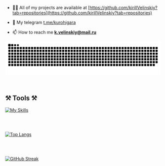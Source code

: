 - 👨‍💻 All of my projects are available at [https://github.com/kirillVelinskiy?tab=repositories](https://github.com/kirillVelinskiy?tab=repositories)

- 💬 My telegram [t.me/kurohigara](https://t.me/kurohigara)

- 📫 How to reach me **k.velinskiy@mail.ru**

<p>
<picture>
    <source
      media="(prefers-color-scheme: dark)"
      srcset="https://raw.githubusercontent.com/platane/snk/output/github-contribution-grid-snake-dark.svg"
    />
    <source
      media="(prefers-color-scheme: light)"
      srcset="https://raw.githubusercontent.com/platane/snk/output/github-contribution-grid-snake.svg"
    />
    <img
      alt="github contribution grid snake animation"
      src="https://raw.githubusercontent.com/platane/snk/output/github-contribution-grid-snake.svg"
    />
  </picture>
</p>

<br>
<h2>⚒️ Tools ⚒️</h2>

[![My Skills](https://skillicons.dev/icons?i=python,django,fastapi,flask,redis,selenium,postgresql,mongodb,html,css,bash)](https://skillicons.dev)

<br>
<br>
<p>
  <a href="https://github.com/anuraghazra/github-readme-stats">
    <img src="https://github-readme-stats.vercel.app/api/top-langs/?username=anuraghazra&layout=compact" alt="Top Langs">
  </a>
</p>
<br>
<br>
<p>
  <a href="https://git.io/streak-stats">
    <img src="https://streak-stats.demolab.com?user=kirillVelinskiy&theme=dark" alt="GitHub Streak" />
  </a>
</p>


